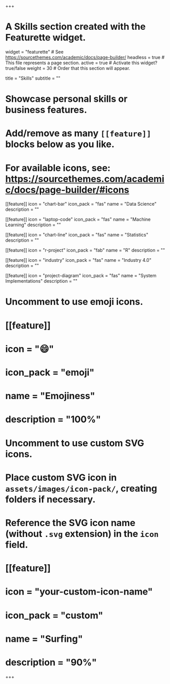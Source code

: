 +++
# A Skills section created with the Featurette widget.
widget = "featurette"  # See https://sourcethemes.com/academic/docs/page-builder/
headless = true  # This file represents a page section.
active = true  # Activate this widget? true/false
weight = 30  # Order that this section will appear.

title = "Skills"
subtitle = ""

# Showcase personal skills or business features.
# 
# Add/remove as many `[[feature]]` blocks below as you like.
# 
# For available icons, see: https://sourcethemes.com/academic/docs/page-builder/#icons

[[feature]]
  icon = "chart-bar"
  icon_pack = "fas"
  name = "Data Science"
  description = ""
  
[[feature]]
  icon = "laptop-code"
  icon_pack = "fas"
  name = "Machine Learning"
  description = ""  

[[feature]]
  icon = "chart-line"
  icon_pack = "fas"
  name = "Statistics"
  description = ""  

[[feature]]
  icon = "r-project"
  icon_pack = "fab"
  name = "R"
  description = ""
  
[[feature]]
  icon = "industry"
  icon_pack = "fas"
  name = "Industry 4.0"
  description = ""
  
[[feature]]
  icon = "project-diagram"
  icon_pack = "fas"
  name = "System Implementations"
  description = ""

# Uncomment to use emoji icons.
# [[feature]]
#  icon = ":smile:"
#  icon_pack = "emoji"
#  name = "Emojiness"
#  description = "100%"  

# Uncomment to use custom SVG icons.
# Place custom SVG icon in `assets/images/icon-pack/`, creating folders if necessary.
# Reference the SVG icon name (without `.svg` extension) in the `icon` field.
# [[feature]]
#  icon = "your-custom-icon-name"
#  icon_pack = "custom"
#  name = "Surfing"
#  description = "90%"

+++
